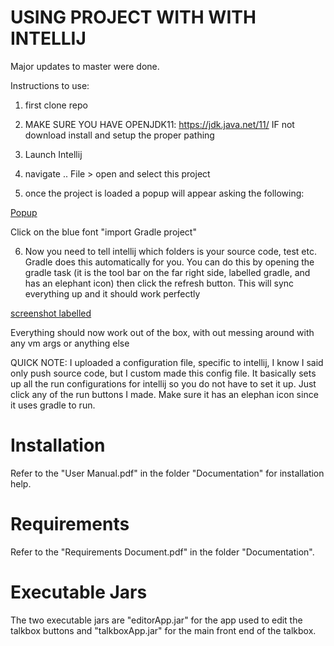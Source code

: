 # USING PROJECT WITH WITH INTELLIJ
Major updates to master were done.

Instructions to use:
1) first clone repo

2) MAKE SURE YOU HAVE OPENJDK11:  https://jdk.java.net/11/
IF not download install and setup the proper pathing

3) Launch Intellij

4) navigate .. File > open
  and select this project

5) once the project is loaded a popup will appear  asking the following:

[Popup](https://github.com/Derevi/submission/blob/master/Capture1.PNG)

  Click on the blue font "import Gradle project"
  
6) Now you need to tell intellij which folders is your source code, test etc. Gradle does this automatically for you.
You can do this by opening the gradle task (it is the tool bar on the far right side, labelled gradle, and has an elephant icon)
then click the refresh button. This will sync everything up and it should work perfectly

[screenshot labelled](https://github.com/Derevi/submission/blob/master/Capture2.PNG)

  Everything should now work out of the box, with out messing around with any vm args or anything else

QUICK NOTE: I uploaded a configuration file, specific to intellij, I know I said only push source code, but I custom made this config file. It basically sets up all the run configurations for intellij so you do not have to set it up. Just click any of the run buttons I made. Make sure it has an elephan icon since it uses gradle to run.


# Installation

Refer to the "User Manual.pdf" in the folder "Documentation" for installation help.

# Requirements

Refer to the "Requirements Document.pdf" in the folder "Documentation".

# Executable Jars

The two executable jars are "editorApp.jar" for the app used to edit the talkbox buttons and "talkboxApp.jar" for the main front end of the talkbox.
